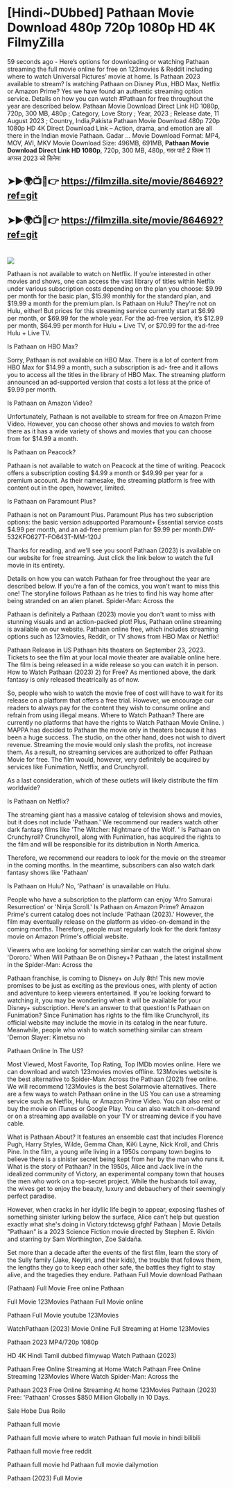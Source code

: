 # [Hindi~DUbbed] Pathaan Movie Download 480p 720p 1080p HD 4K FilmyZilla


59 seconds ago - Here’s options for downloading or watching Pathaan streaming the full movie online for free on 123movies & Reddit including where to watch Universal Pictures’ movie at home. Is Pathaan 2023 available to stream? Is watching Pathaan on Disney Plus, HBO Max, Netflix or Amazon Prime? Yes we have found an authentic streaming option service. Details on how you can watch #Pathaan for free throughout the year are described below. Pathaan Movie Download Direct Link HD 1080p, 720p, 300 MB, 480p ; Category, Love Story ; Year, 2023 ; Release date, 11 August 2023 ; Country, India,Pakista Pathaan Movie Download 480p 720p 1080p HD 4K Direct Download Link – Action, drama, and emotion are all there in the Indian movie Pathaan. Gadar ...
Movie Download Format: MP4, MOV, AVI, MKV
Movie Download Size: 496MB, 691MB, **Pathaan Movie Download Direct Link HD 1080p**, 720p, 300 MB, 480p, गदर पार्ट 2 फिल्म 11 अगस्त 2023 को सिनेमा

## ➤►🌍📺📱👉   https://filmzilla.site/movie/864692?ref=git

## ➤►🌍📺📱👉   https://filmzilla.site/movie/864692?ref=git

#

<img src="https://image.tmdb.org/t/p/w780//fTLZ3H7leVUeBxaqEKDWtn6pIis.jpg" />

Pathaan is not available to watch on Netflix. If you’re interested in other movies and shows, one can access the vast library of titles within Netflix under various subscription costs depending on the plan you choose: $9.99 per month for the basic plan, $15.99 monthly for the standard plan, and $19.99 a month for the premium plan. Is Pathaan on Hulu? They’re not on Hulu, either! But prices for this streaming service currently start at $6.99 per month, or $69.99 for the whole year. For the ad-free version, it’s $12.99 per month, $64.99 per month for Hulu + Live TV, or $70.99 for the ad-free Hulu + Live TV.

Is Pathaan on HBO Max?

Sorry, Pathaan is not available on HBO Max. There is a lot of content from HBO Max for $14.99 a month, such a subscription is ad- free and it allows you to access all the titles in the library of HBO Max. The streaming platform announced an ad-supported version that costs a lot less at the price of $9.99 per month.

Is Pathaan on Amazon Video?

Unfortunately, Pathaan is not available to stream for free on Amazon Prime Video. However, you can choose other shows and movies to watch from there as it has a wide variety of shows and movies that you can choose from for $14.99 a month.

Is Pathaan on Peacock?

Pathaan is not available to watch on Peacock at the time of writing. Peacock offers a subscription costing $4.99 a month or $49.99 per year for a premium account. As their namesake, the streaming platform is free with content out in the open, however, limited.

Is Pathaan on Paramount Plus?

Pathaan is not on Paramount Plus. Paramount Plus has two subscription options: the basic version adsupported Paramount+ Essential service costs $4.99 per month, and an ad-free premium plan for $9.99 per month.DW-532KFO627T-FO643T-MM-120J

Thanks for reading, and we'll see you soon! Pathaan (2023) is available on our website for free streaming. Just click the link below to watch the full movie in its entirety.

Details on how you can watch Pathaan for free throughout the year are described below. If you're a fan of the comics, you won't want to miss this one! The storyline follows Pathaan as he tries to find his way home after being stranded on an alien planet. Spider-Man: Across the

Pathaan is definitely a Pathaan (2023) movie you don't want to miss with stunning visuals and an action-packed plot! Plus, Pathaan online streaming is available on our website. Pathaan online free, which includes streaming options such as 123movies, Reddit, or TV shows from HBO Max or Netflix!

Pathaan Release in US Pathaan hits theaters on September 23, 2023. Tickets to see the film at your local movie theater are available online here. The film is being released in a wide release so you can watch it in person. How to Watch Pathaan (2023) 2) for Free? As mentioned above, the dark fantasy is only released theatrically as of now.

So, people who wish to watch the movie free of cost will have to wait for its release on a platform that offers a free trial. However, we encourage our readers to always pay for the content they wish to consume online and refrain from using illegal means. Where to Watch Pathaan? There are currently no platforms that have the rights to Watch Pathaan Movie Online. ) MAPPA has decided to Pathaan the movie only in theaters because it has been a huge success. The studio, on the other hand, does not wish to divert revenue. Streaming the movie would only slash the profits, not increase them. As a result, no streaming services are authorized to offer Pathaan Movie for free. The film would, however, very definitely be acquired by services like Funimation, Netflix, and Crunchyroll.

As a last consideration, which of these outlets will likely distribute the film worldwide?

Is Pathaan on Netflix?

The streaming giant has a massive catalog of television shows and movies, but it does not include 'Pathaan.' We recommend our readers watch other dark fantasy films like 'The Witcher: Nightmare of the Wolf. ' Is Pathaan on Crunchyroll? Crunchyroll, along with Funimation, has acquired the rights to the film and will be responsible for its distribution in North America.

Therefore, we recommend our readers to look for the movie on the streamer in the coming months. In the meantime, subscribers can also watch dark fantasy shows like 'Pathaan'

Is Pathaan on Hulu? No, 'Pathaan' is unavailable on Hulu.

People who have a subscription to the platform can enjoy 'Afro Samurai Resurrection' or 'Ninja Scroll.' Is Pathaan on Amazon Prime? Amazon Prime's current catalog does not include 'Pathaan (2023).' However, the film may eventually release on the platform as video-on-demand in the coming months. Therefore, people must regularly look for the dark fantasy movie on Amazon Prime's official website.

Viewers who are looking for something similar can watch the original show 'Dororo.' When Will Pathaan Be on Disney+? Pathaan , the latest installment in the Spider-Man: Across the

Pathaan franchise, is coming to Disney+ on July 8th! This new movie promises to be just as exciting as the previous ones, with plenty of action and adventure to keep viewers entertained. If you're looking forward to watching it, you may be wondering when it will be available for your Disney+ subscription. Here's an answer to that question! Is Pathaan on Funimation? Since Funimation has rights to the film like Crunchyroll, its official website may include the movie in its catalog in the near future. Meanwhile, people who wish to watch something similar can stream 'Demon Slayer: Kimetsu no

Pathaan Online In The US?

Most Viewed, Most Favorite, Top Rating, Top IMDb movies online. Here we can download and watch 123movies movies offline. 123Movies website is the best alternative to Spider-Man: Across the Pathaan (2021) free online. We will recommend 123Movies is the best Solarmovie alternatives. There are a few ways to watch Pathaan online in the US You can use a streaming service such as Netflix, Hulu, or Amazon Prime Video. You can also rent or buy the movie on iTunes or Google Play. You can also watch it on-demand or on a streaming app available on your TV or streaming device if you have cable.

What is Pathaan About? It features an ensemble cast that includes Florence Pugh, Harry Styles, Wilde, Gemma Chan, KiKi Layne, Nick Kroll, and Chris Pine. In the film, a young wife living in a 1950s company town begins to believe there is a sinister secret being kept from her by the man who runs it. What is the story of Pathaan? In the 1950s, Alice and Jack live in the idealized community of Victory, an experimental company town that houses the men who work on a top-secret project. While the husbands toil away, the wives get to enjoy the beauty, luxury and debauchery of their seemingly perfect paradise.

However, when cracks in her idyllic life begin to appear, exposing flashes of something sinister lurking below the surface, Alice can't help but question exactly what she's doing in Victory.tdctewsg gfghf Pathaan | Movie Details "Pathaan" is a 2023 Science Fiction movie directed by Stephen E. Rivkin and starring by Sam Worthington, Zoe Saldaña.

Set more than a decade after the events of the first film, learn the story of the Sully family (Jake, Neytiri, and their kids), the trouble that follows them, the lengths they go to keep each other safe, the battles they fight to stay alive, and the tragedies they endure. Pathaan Full Movie download Pathaan

(Pathaan) Full Movie Free online Pathaan

Full Movie 123Movies Pathaan Full Movie online

Pathaan Full Movie youtube 123Movies

WatchPathaan (2023) Movie Online Full Streaming at Home 123Movies

Pathaan 2023 MP4/720p 1080p

HD 4K Hindi Tamil dubbed filmywap Watch Pathaan (2023)

Pathaan Free Online Streaming at Home Watch Pathaan Free Online Streaming 123Movies Where Watch Spider-Man: Across the

Pathaan 2023 Free Online Streaming At home 123Movies Pathaan (2023) Free: 'Pathaan' Crosses $850 Million Globally in 10 Days.

Sale Hobe Dua Roilo

Pathaan full movie

Pathaan full movie where to watch Pathaan full movie in hindi bilibili

Pathaan full movie free reddit

Pathaan full movie hd Pathaan full movie dailymotion

Pathaan (2023) Full Movie